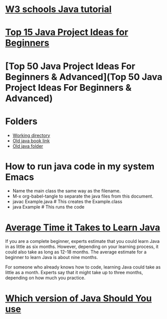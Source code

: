 # [W3 schools Java tutorial](https://www.w3schools.com/java/default.asp)

# [Top 15 Java Project Ideas for Beginners](https://bootcamp.cvn.columbia.edu/blog/java-projects-for-beginners-to-gain-skills/)

# [Top 50 Java Project Ideas For Beginners & Advanced](Top 50 Java Project Ideas For Beginners & Advanced)

# Folders

+ [Working directory](file:///mnt/HDD/Learning_projects/005.133_Java/beginner_guide_book)
+ [Old java book link](file:///mnt/HDD/Prioridad_aprender/Java/Schildt/)
+ [Old java folder](file:/mnt/HDD/Prioridad_aprender/Java/)

# How to run java code in my system Emacs

-   Name the main class the same way as the filename.
-   M-x org-babel-tangle to separate the java files from this document.
-   javac Example.java \# This creates the Example.class
-   java Example \# This runs the code


# [Average Time it Takes to Learn Java](https://www.nobledesktop.com/learn/java/how-long-does-it-take-to-learn-java)

If you are a complete beginner, experts estimate that you could learn Java in as little as six months. However, depending on your learning process, it could also take as long as 12-18 months. The average estimate for a beginner to learn Java is about nine months.

For someone who already knows how to code, learning Java could take as little as a month. Experts say that it might take up to three months, depending on how much you practice.

# [Which version of Java Should You use](https://www.stackchief.com/blog/Which%20Version%20of%20Java%20Should%20You%20Use%3F)

